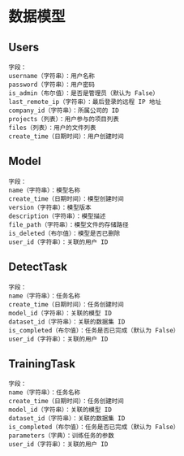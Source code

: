 # 数据模型

## Users
    字段：
    username（字符串）：用户名称
    password（字符串）：用户密码
    is_admin（布尔值）：是否是管理员（默认为 False）
    last_remote_ip（字符串）：最后登录的远程 IP 地址
    company_id（字符串）：所属公司的 ID
    projects（列表）：用户参与的项目列表
    files（列表）：用户的文件列表
    create_time（日期时间）：用户创建时间


## Model
    字段：
    name（字符串）：模型名称
    create_time（日期时间）：模型创建时间
    version（字符串）：模型版本
    description（字符串）：模型描述
    file_path（字符串）：模型文件的存储路径
    is_deleted（布尔值）：模型是否已删除
    user_id（字符串）：关联的用户 ID


## DetectTask
    字段：
    name（字符串）：任务名称
    create_time（日期时间）：任务创建时间
    model_id（字符串）：关联的模型 ID
    dataset_id（字符串）：关联的数据集 ID
    is_completed（布尔值）：任务是否已完成（默认为 False）
    user_id（字符串）：关联的用户 ID


## TrainingTask
    字段：
    name（字符串）：任务名称
    create_time（日期时间）：任务创建时间
    model_id（字符串）：关联的模型 ID
    dataset_id（字符串）：关联的数据集 ID
    is_completed（布尔值）：任务是否已完成（默认为 False）
    parameters（字典）：训练任务的参数
    user_id（字符串）：关联的用户 ID